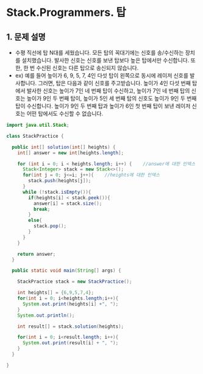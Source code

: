 # Stack.Programmers. 탑

## 1. 문제 설명

- 수평 직선에 탑 N대를 세웠습니다. 모든 탑의 꼭대기에는 신호를 송/수신하는 장치를 설치했습니다. 발사한 신호는 신호를 보낸 탑보다 높은 탑에서만 수신합니다. 또한, 한 번 수신된 신호는 다른 탑으로 송신되지 않습니다.
- ex) 예를 들어 높이가 6, 9, 5, 7, 4인 다섯 탑이 왼쪽으로 동시에 레이저 신호를 발사합니다. 그러면, 탑은 다음과 같이 신호를 주고받습니다. 높이가 4인 다섯 번째 탑에서 발사한 신호는 높이가 7인 네 번째 탑이 수신하고, 높이가 7인 네 번째 탑의 신호는 높이가 9인 두 번째 탑이, 높이가 5인 세 번째 탑의 신호도 높이가 9인 두 번째 탑이 수신합니다. 높이가 9인 두 번째 탑과 높이가 6인 첫 번째 탑이 보낸 레이저 신호는 어떤 탑에서도 수신할 수 없습니다.



``` java
import java.util.Stack;

class StackPractice {

  public int[] solution(int[] heights) {
    int[] answer = new int[heights.length];

    for (int i = 0; i < heights.length; i++) {    //answer에 대한 인덱스
      Stack<Integer> stack = new Stack<>();
      for(int j = 0; j<=i; j++){    //heights에 대한 인덱스
        stack.push(heights[j]);
      }
      while (!stack.isEmpty()){
        if(heights[i] < stack.peek()){
          answer[i] = stack.size();
          break;
        }
        else{
          stack.pop();
        }
      }
    }

    return answer;
  }

  public static void main(String[] args) {

    StackPractice stack = new StackPractice();

    int heights[] = {6,9,5,7,4};
    for(int i = 0; i<heights.length;i++){
      System.out.print(heights[i] +", ");
    }
    System.out.println();

    int result[] = stack.solution(heights);

    for(int i = 0; i<result.length; i++){
      System.out.print(result[i] + ", ");
    }
  }

}

```


